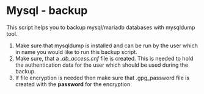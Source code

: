 # Mysql - backup

This script helps you to backup mysql/mariadb databases with mysqldump tool. 

1. Make sure that mysqldump is installed and can be run by the user which in name you would like to run this backup script.
2. Make sure, that a *.db_access.cnf* file is created. This is needed to hold the authentication data for the user which should be used during the backup.
3. If file encryption is needed then make sure that .gpg_password file is created with the **password** for the encryption.



